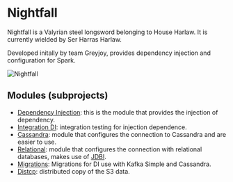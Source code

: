 # Nightfall

Nightfall is a Valyrian steel longsword belonging to House Harlaw. It is currently wielded by Ser Harras Harlaw.

Developed initally by team Greyjoy, provides dependency injection and configuration for Spark.

![Nightfall](http://awoiaf.westeros.org/images/thumb/7/76/Nightfall.jpg/350px-Nightfall.jpg)

## Modules (subprojects)

* [Dependency Injection](di/README.md): this is the module that provides the injection of dependency.
* [Integration DI](di-integration/README.md): integration testing for injection dependence.
* [Cassandra](https://github.com/elo7/nightfall/wiki/how-to-use#persistent-utilities-for-rdd-consuming): module that configures the connection to Cassandra and are easier to use.
* [Relational](https://github.com/elo7/nightfall/wiki/how-to-use#persistent-utilities-for-rdd-consuming): module that configures the connection with relational databases, makes use of [JDBI](http://jdbi.org/).
* [Migrations](migrations/README.md): Migrations for DI use with Kafka Simple and Cassandra.
* [Distcp](distcp/README.md): distributed copy of the S3 data.
